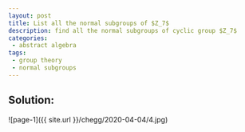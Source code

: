 ```yaml
---
layout: post
title: List all the normal subgroups of $Z_7$
description: find all the normal subgroups of cyclic group $Z_7$
categories:
 - abstract algebra
tags:
 - group theory
 - normal subgroups
---
```




## Solution:

![page-1]({{ site.url }}/chegg/2020-04-04/4.jpg) 





